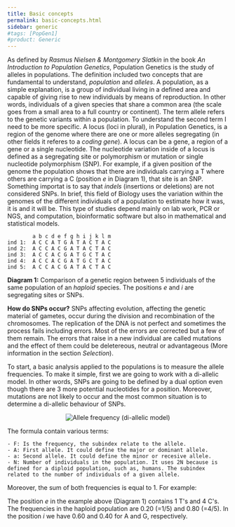 ```yaml
---
title: Basic concepts
permalink: basic-concepts.html
sidebar: generic
#tags: [PopGen1]
#product: Generic
---
```


As defined by _Rasmus Nielsen & Montgomery Slatkin_ in the book _An Introduction to Population Genetics_, Population Genetics is the study of alleles in populations. The definition included two concepts that are fundamental to understand, _population_ and _alleles_. A population, as a simple explanation, is a group of individual living in a defined area and capable of giving rise to new individuals by means of reproduction. In other words, individuals of a given species that share a common area (the scale goes from a small area to a full country or continent). The term allele refers to the genetic variants within a population. To understand the second term I need to be more specific. A locus (loci in plural), in Population Genetics, is a region of the genome where there are one or more alleles segregating (in other fields it referes to a _coding gene_). A locus can be a gene, a region of a gene or a single nucleotide. The nucleotide variation inside of a locus is defined as a segregating site or polymorphism or mutation or single nucleotide polymorphism (SNP). For example, if a given position of the genome the population shows that there are individuals carrying a T where others are carrying a C (position _e_ in Diagram 1), that site is an SNP. Something importat is to say that _indels_ (insertions or deletions) are not considered SNPs. In brief, this field of Biology uses the variation within the genomes of the different individuals of a population to estimate how it was, it is and it will be. This type of studies depend mainly on lab work, PCR or NGS, and computation, bioinformatic software but also in mathematical and statistical models.


```
        a b c d e f g h i j k l m
ind 1:  A C C A T G A T A C T A C 
ind 2:  A C C A C G A T A C T A C 
ind 3:  A C C A C G A T G C T A C
ind 4:  A C C A C G A T G C T A C
ind 5:  A C C A C G A T A C T A C
```
**Diagram 1:** Comparison of a genetic region between 5 individuals of the same population of an _haploid_ species. The positions _e_ and _i_ are segregating sites or SNPs.


**How do SNPs occur?**
SNPs affecting evolution, affecting the genetic material of gametes, occur during the division and recombination of the chromosomes. The replication of the DNA is not perfect and sometimes the process fails including errors. Most of the errors are corrected but a few of them remain. The errors that raise in a new individual are called mutations and the effect of them could be deletereous, neutral or advantageous (More information in the section _Selection_).

To start, a basic analysis applied to the populations is to measure the allele frequencies. To make it simple, first we are going to work with a di-allelic model. In other words, SNPs are going to be defined by a dual option even though there are 3 more potential nucleotides for a position. Moreover, mutations are not likely to occur and the most common situation is to determine a di-allelic behaviour of SNPs.

<center><img src="https://latex.codecogs.com/svg.latex?F_A=\frac{N_A}{2N}&space;and&space;F_a=\frac{N_a}{2N}" title="Allele frequency (di-allelic model)"/></center>

The formula contain various terms:

	- F: Is the frequency, the subindex relate to the allele.
	- A: First allele. It could define the major or dominant allele.
	- a: Second allele. It could define the minor or recesive allele.
	- N: Number of individuals in the population. It uses 2N because is defined for a diploid population, such as, humans. The subindex related to the number of individuals of a given allele.
	

Moreover, the sum of both frequencies is equal to 1. For example:

The position _e_ in the example above (Diagram 1) contains 1 T's and 4 C's. The frequencies in the haploid population are 0.20 (=1/5) and 0.80 (=4/5). In the position _i_ we have 0.60 and 0.40 for A and G, respectively.

